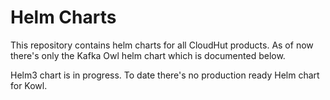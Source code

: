 # Helm Charts

This repository contains helm charts for all CloudHut products. As of now there's only the Kafka Owl helm chart which is documented below.

Helm3 chart is in progress. To date there's no production ready Helm chart for Kowl.
